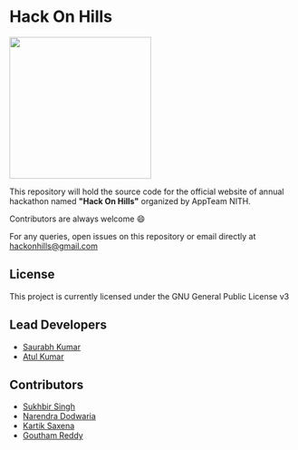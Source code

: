# Hack On Hills

<img src="https://github.com/appteam-nith/HackOnHills/raw/master/images/new_logo.png" width="250">

This repository will hold the source code for the official website of annual hackathon named **"Hack On Hills"** organized by AppTeam NITH.

Contributors are always welcome :smile:

For any queries, open issues on this repository or email directly at hackonhills@gmail.com

## License
This project is currently licensed under the GNU General Public License v3

## Lead Developers
 - [Saurabh Kumar](https://github.com/saurabh0402)
 - [Atul Kumar](https://github.com/atul-kumar02)

## Contributors
- [Sukhbir Singh](https://github.com/sukhbir-singh)
- [Narendra Dodwaria](https://github.com/narendra36)
- [Kartik Saxena](https://github.com/SaxenaKartik)
- [Goutham Reddy](https://github.com/zeus512)
